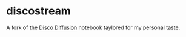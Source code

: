 # discostream
A fork of the [Disco Diffusion](https://discodiffusion.com/) notebook taylored for my personal taste. 
